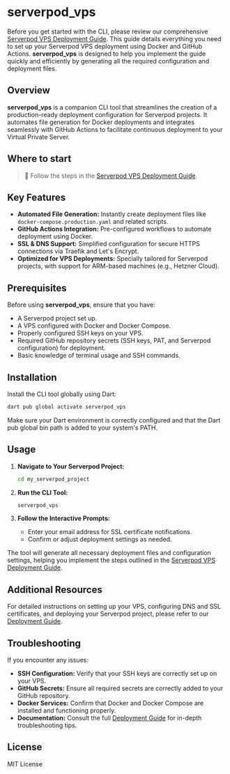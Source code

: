 # serverpod_vps

Before you get started with the CLI, please review our comprehensive
[Serverpod VPS Deployment Guide](./lib/assets/templates/serverpod_templates/github/workflows/deployment-docker.md).
This guide details everything you need to set up your Serverpod VPS deployment
using Docker and GitHub Actions. **serverpod_vps** is designed to help you
implement the guide quickly and efficiently by generating all the required
configuration and deployment files.

## Overview

**serverpod_vps** is a companion CLI tool that streamlines the creation of a
production-ready deployment configuration for Serverpod projects. It automates
file generation for Docker deployments and integrates seamlessly with GitHub
Actions to facilitate continuous deployment to your Virtual Private Server.

## Where to start

> 🚀 Follow the steps in the [Serverpod VPS Deployment Guide](./lib/assets/templates/serverpod_templates/github/workflows/deployment-docker.md).

## Key Features

- **Automated File Generation:** Instantly create deployment files like `docker-compose.production.yaml` and related scripts.
- **GitHub Actions Integration:** Pre-configured workflows to automate deployment using Docker.
- **SSL & DNS Support:** Simplified configuration for secure HTTPS connections via Traefik and Let's Encrypt.
- **Optimized for VPS Deployments:** Specially tailored for Serverpod projects, with support for ARM-based machines (e.g., Hetzner Cloud).

## Prerequisites

Before using **serverpod_vps**, ensure that you have:

- A Serverpod project set up.
- A VPS configured with Docker and Docker Compose.
- Properly configured SSH keys on your VPS.
- Required GitHub repository secrets (SSH keys, PAT, and Serverpod configuration) for deployment.
- Basic knowledge of terminal usage and SSH commands.

## Installation

Install the CLI tool globally using Dart:

```bash
dart pub global activate serverpod_vps
```

Make sure your Dart environment is correctly configured and that the Dart pub
global bin path is added to your system's PATH.

## Usage

1. **Navigate to Your Serverpod Project:**

   ```bash
   cd my_serverpod_project
   ```

2. **Run the CLI Tool:**

   ```bash
   serverpod_vps
   ```

3. **Follow the Interactive Prompts:**

   - Enter your email address for SSL certificate notifications.
   - Confirm or adjust deployment settings as needed.

The tool will generate all necessary deployment files and configuration
settings, helping you implement the steps outlined in the [Serverpod VPS
Deployment
Guide](./lib/assets/templates/serverpod_templates/github/workflows/deployment-docker.md).

## Additional Resources

For detailed instructions on setting up your VPS, configuring DNS and SSL
certificates, and deploying your Serverpod project, please refer to our
[Deployment Guide](./lib/assets/templates/serverpod_templates/github/workflows/deployment-docker.md).

## Troubleshooting

If you encounter any issues:

- **SSH Configuration:** Verify that your SSH keys are correctly set up on your VPS.
- **GitHub Secrets:** Ensure all required secrets are correctly added to your GitHub repository.
- **Docker Services:** Confirm that Docker and Docker Compose are installed and functioning properly.
- **Documentation:** Consult the full [Deployment Guide](./lib/assets/templates/serverpod_templates/github/workflows/deployment-docker.md) for in-depth troubleshooting tips.

## License

MIT License
